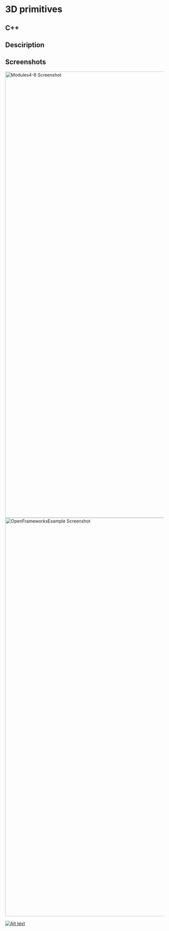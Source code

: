 
# 3D primitives #


## C++ ##


## Desciription ##



## Screenshots ##

<img width="1417" alt="Modules4-6 Screenshot" src="https://user-images.githubusercontent.com/53446399/73768203-9d444000-4746-11ea-9b00-d0f7fd57b1b1.png">

<img width="1266" alt="OpenFrameworksExample Screenshot" src="https://user-images.githubusercontent.com/53446399/73768354-d977a080-4746-11ea-8af3-b7f901cbe776.png">


[![Alt text](https://img.youtube.com/vi/gq-CN0aJnmE/0.jpg)](https://www.youtube.com/watch?v=gq-CN0aJnmE)
